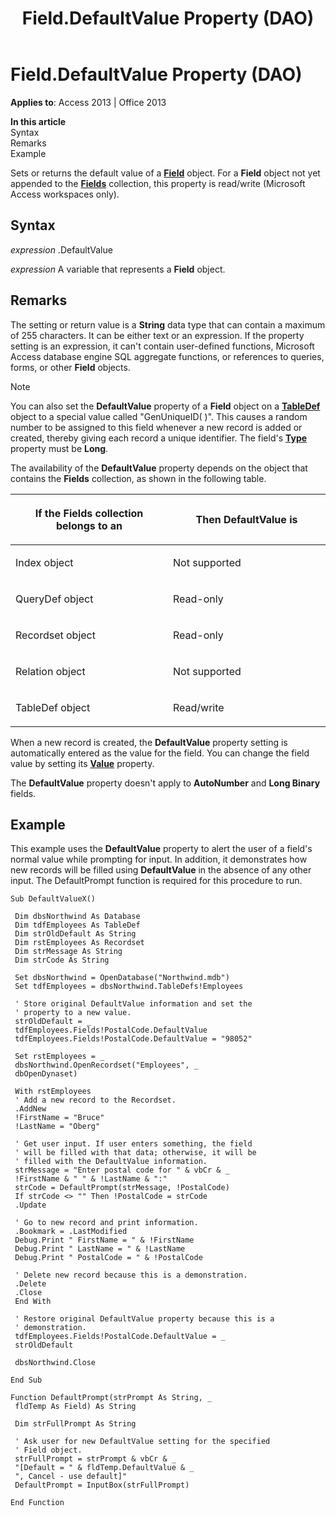 ﻿---
title: Field.DefaultValue Property (DAO)
TOCTitle: DefaultValue Property
ms:assetid: 8a1c558b-c8f6-757d-c595-4e50b9b6ae3f
ms:mtpsurl: https://msdn.microsoft.com/en-us/library/Ff197092(v=office.15)
ms:contentKeyID: 48546185
ms.date: 09/18/2015
mtps_version: v=office.15
---

# Field.DefaultValue Property (DAO)


**Applies to**: Access 2013 | Office 2013

**In this article**  
Syntax  
Remarks  
Example  

Sets or returns the default value of a **[Field](field-object-dao.md)** object. For a **Field** object not yet appended to the **[Fields](fields-collection-dao.md)** collection, this property is read/write (Microsoft Access workspaces only).

## Syntax

*expression* .DefaultValue

*expression* A variable that represents a **Field** object.

## Remarks

The setting or return value is a **String** data type that can contain a maximum of 255 characters. It can be either text or an expression. If the property setting is an expression, it can't contain user-defined functions, Microsoft Access database engine SQL aggregate functions, or references to queries, forms, or other **Field** objects.


> [!NOTE]
> <P>You can also set the <STRONG>DefaultValue</STRONG> property of a <STRONG>Field</STRONG> object on a <STRONG><A href="tabledef-object-dao.md">TableDef</A></STRONG> object to a special value called "GenUniqueID( )". This causes a random number to be assigned to this field whenever a new record is added or created, thereby giving each record a unique identifier. The field's <STRONG><A href="field-type-property-dao.md">Type</A></STRONG> property must be <STRONG>Long</STRONG>.</P>



The availability of the **DefaultValue** property depends on the object that contains the **Fields** collection, as shown in the following table.

<table>
<colgroup>
<col style="width: 50%" />
<col style="width: 50%" />
</colgroup>
<thead>
<tr class="header">
<th><p>If the Fields collection belongs to an</p></th>
<th><p>Then DefaultValue is</p></th>
</tr>
</thead>
<tbody>
<tr class="odd">
<td><p>Index object</p></td>
<td><p>Not supported</p></td>
</tr>
<tr class="even">
<td><p>QueryDef object</p></td>
<td><p>Read-only</p></td>
</tr>
<tr class="odd">
<td><p>Recordset object</p></td>
<td><p>Read-only</p></td>
</tr>
<tr class="even">
<td><p>Relation object</p></td>
<td><p>Not supported</p></td>
</tr>
<tr class="odd">
<td><p>TableDef object</p></td>
<td><p>Read/write</p></td>
</tr>
</tbody>
</table>


When a new record is created, the **DefaultValue** property setting is automatically entered as the value for the field. You can change the field value by setting its **[Value](field-value-property-dao.md)** property.

The **DefaultValue** property doesn't apply to **AutoNumber** and **Long Binary** fields.

## Example

This example uses the **DefaultValue** property to alert the user of a field's normal value while prompting for input. In addition, it demonstrates how new records will be filled using **DefaultValue** in the absence of any other input. The DefaultPrompt function is required for this procedure to run.

    Sub DefaultValueX() 
     
     Dim dbsNorthwind As Database 
     Dim tdfEmployees As TableDef 
     Dim strOldDefault As String 
     Dim rstEmployees As Recordset 
     Dim strMessage As String 
     Dim strCode As String 
     
     Set dbsNorthwind = OpenDatabase("Northwind.mdb") 
     Set tdfEmployees = dbsNorthwind.TableDefs!Employees 
     
     ' Store original DefaultValue information and set the 
     ' property to a new value. 
     strOldDefault = _ 
     tdfEmployees.Fields!PostalCode.DefaultValue 
     tdfEmployees.Fields!PostalCode.DefaultValue = "98052" 
     
     Set rstEmployees = _ 
     dbsNorthwind.OpenRecordset("Employees", _ 
     dbOpenDynaset) 
     
     With rstEmployees 
     ' Add a new record to the Recordset. 
     .AddNew 
     !FirstName = "Bruce" 
     !LastName = "Oberg" 
     
     ' Get user input. If user enters something, the field 
     ' will be filled with that data; otherwise, it will be 
     ' filled with the DefaultValue information. 
     strMessage = "Enter postal code for " & vbCr & _ 
     !FirstName & " " & !LastName & ":" 
     strCode = DefaultPrompt(strMessage, !PostalCode) 
     If strCode <> "" Then !PostalCode = strCode 
     .Update 
     
     ' Go to new record and print information. 
     .Bookmark = .LastModified 
     Debug.Print " FirstName = " & !FirstName 
     Debug.Print " LastName = " & !LastName 
     Debug.Print " PostalCode = " & !PostalCode 
     
     ' Delete new record because this is a demonstration. 
     .Delete 
     .Close 
     End With 
     
     ' Restore original DefaultValue property because this is a 
     ' demonstration. 
     tdfEmployees.Fields!PostalCode.DefaultValue = _ 
     strOldDefault 
     
     dbsNorthwind.Close 
     
    End Sub 
     
    Function DefaultPrompt(strPrompt As String, _ 
     fldTemp As Field) As String 
     
     Dim strFullPrompt As String 
     
     ' Ask user for new DefaultValue setting for the specified 
     ' Field object. 
     strFullPrompt = strPrompt & vbCr & _ 
     "[Default = " & fldTemp.DefaultValue & _ 
     ", Cancel - use default]" 
     DefaultPrompt = InputBox(strFullPrompt) 
     
    End Function

